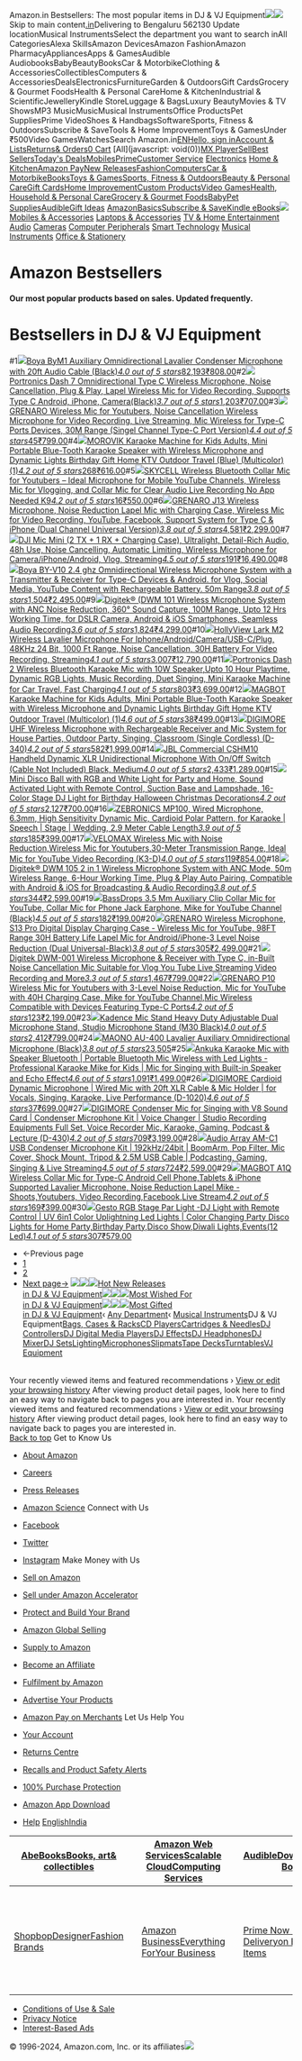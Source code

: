 Amazon.in Bestsellers: The most popular items in DJ & VJ Equipment![](//fls-eu.amazon.in/1/batch/1/OP/A21TJRUUN4KGV:259-0728758-4854601:8G5PJQZ1A4MDKCPNXXKY$uedata=s:%2Frd%2Fuedata%3Fstaticb%26id%3D8G5PJQZ1A4MDKCPNXXKY:0)![](https://m.media-amazon.com/images/G/31/gno/sprites/nav-sprite-global-1x-reorg-privacy._CB541718031_.png)Skip to main content[.in](/ref=nav_logo)Delivering to Bengaluru 562130  Update locationMusical InstrumentsSelect the department you want to search inAll CategoriesAlexa SkillsAmazon DevicesAmazon FashionAmazon PharmacyAppliancesApps & GamesAudible AudiobooksBabyBeautyBooksCar & MotorbikeClothing & AccessoriesCollectiblesComputers & AccessoriesDealsElectronicsFurnitureGarden & OutdoorsGift CardsGrocery & Gourmet FoodsHealth & Personal CareHome & KitchenIndustrial & ScientificJewelleryKindle StoreLuggage & BagsLuxury BeautyMovies & TV ShowsMP3 MusicMusicMusical InstrumentsOffice ProductsPet SuppliesPrime VideoShoes & HandbagsSoftwareSports, Fitness & OutdoorsSubscribe & SaveTools & Home ImprovementToys & GamesUnder ₹500Video GamesWatchesSearch Amazon.in[EN](/customer-preferences/edit?ie=UTF8&preferencesReturnUrl=%2F&ref_=topnav_lang)[Hello, sign inAccount & Lists](https://www.amazon.in/ap/signin?openid.pape.max_auth_age=0&openid.return_to=https%3A%2F%2Fwww.amazon.in%2Fgp%2Fbestsellers%2Fmusical-instruments%2F4654316031%2Fref%3Dzg_bs_nav_musical-instruments_1%2F%3Fie%3DUTF8%26ref_%3Dnav_ya_signin&openid.identity=http%3A%2F%2Fspecs.openid.net%2Fauth%2F2.0%2Fidentifier_select&openid.assoc_handle=inflex&openid.mode=checkid_setup&openid.claimed_id=http%3A%2F%2Fspecs.openid.net%2Fauth%2F2.0%2Fidentifier_select&openid.ns=http%3A%2F%2Fspecs.openid.net%2Fauth%2F2.0)[Returns& Orders](/gp/css/order-history?ref_=nav_orders_first)[0 Cart](/gp/cart/view.html?ref_=nav_cart) [All](javascript: void(0))[MX Player](/minitv?ref_=nav_avod_desktop_topnav)[Sell](/b/32702023031?node=32702023031&ld=AZINSOANavDesktop_T3&ref_=nav_cs_sell_T3)[Best Sellers](/gp/bestsellers/?ref_=nav_cs_bestsellers)[Today's Deals](/deals?ref_=nav_cs_gb)[Mobiles](/mobile-phones/b/?ie=UTF8&node=1389401031&ref_=nav_cs_mobiles)[Prime](/prime?ref_=nav_cs_primelink_nonmember)[Customer Service](/gp/help/customer/display.html?nodeId=200507590&ref_=nav_cs_help) [Electronics](/electronics/b/?ie=UTF8&node=976419031&ref_=nav_cs_electronics) [Home & Kitchen](/Home-Kitchen/b/?ie=UTF8&node=976442031&ref_=nav_cs_home)[Amazon Pay](/gp/sva/dashboard?ref_=nav_cs_apay)[New Releases](/gp/new-releases/?ref_=nav_cs_newreleases)[Fashion](/gp/browse.html?node=6648217031&ref_=nav_cs_fashion)[Computers](/computers-and-accessories/b/?ie=UTF8&node=976392031&ref_=nav_cs_pc)[Car & Motorbike](/Car-Motorbike-Store/b/?ie=UTF8&node=4772060031&ref_=nav_cs_automotive)[Books](/Books/b/?ie=UTF8&node=976389031&ref_=nav_cs_books)[Toys & Games](/Toys-Games/b/?ie=UTF8&node=1350380031&ref_=nav_cs_toys)[Sports, Fitness & Outdoors](/Sports/b/?ie=UTF8&node=1984443031&ref_=nav_cs_sports)[Beauty & Personal Care](/beauty/b/?ie=UTF8&node=1355016031&ref_=nav_cs_beauty)[Gift Cards](/gift-card-store/b/?ie=UTF8&node=3704982031&ref_=nav_cs_gc)[Home Improvement](/Home-Improvement/b/?ie=UTF8&node=4286640031&ref_=nav_cs_hi)[Custom Products](/Amazon-Custom/b/?ie=UTF8&node=32615889031&ref_=nav_cs_custom)[Video Games](/video-games/b/?ie=UTF8&node=976460031&ref_=nav_cs_video_games)[Health, Household & Personal Care](/health-and-personal-care/b/?ie=UTF8&node=1350384031&ref_=nav_cs_hpc)[Grocery & Gourmet Foods](/Gourmet-Specialty-Foods/b/?ie=UTF8&node=2454178031&ref_=nav_cs_grocery)[Baby](/Baby/b/?ie=UTF8&node=1571274031&ref_=nav_cs_baby)[Pet Supplies](/Pet-Supplies/b/?ie=UTF8&node=2454181031&ref_=nav_cs_pets)[Audible](/Audible-Books-and-Originals/b/?ie=UTF8&node=17941593031&ref_=nav_cs_audible)[Gift Ideas](/gcx/-/gfhz/?ref_=nav_cs_giftfinder) [AmazonBasics](/b/?node=6637738031&ref_=nav_cs_amazonbasics)[Subscribe & Save](/auto-deliveries/landing?ref_=nav_cs_sns)[Kindle eBooks](/Kindle-eBooks/b/?ie=UTF8&node=1634753031&ref_=nav_cs_kindle_books)[![](https://m.media-amazon.com/images/G/31/img18/Electronics/Megamenu/Megamenu_Electronics_top._CB485947327_.png)](/electronics/b/?ie=UTF8&node=976419031&ref_=topnav_storetab_top_elec_mega) [Mobiles & Accessories](/b/?_encoding=UTF8&node=1389401031&ref_=sv_top_elec_mega_1)  [Laptops & Accessories](/b/?_encoding=UTF8&node=976392031&ref_=sv_top_elec_mega_2)  [TV & Home Entertainment](/b/?_encoding=UTF8&node=1389375031&ref_=sv_top_elec_mega_3)  [Audio](/b/?_encoding=UTF8&node=1389335031&ref_=sv_top_elec_mega_4)  [Cameras](/b/?_encoding=UTF8&node=1388977031&ref_=sv_top_elec_mega_5)  [Computer Peripherals](/b/?_encoding=UTF8&node=1375248031&ref_=sv_top_elec_mega_6)  [Smart Technology](/b/?_encoding=UTF8&node=13773797031&ref_=sv_top_elec_mega_7)  [Musical Instruments](/b/?_encoding=UTF8&node=3677697031&ref_=sv_top_elec_mega_8)  [Office & Stationery](/b/?_encoding=UTF8&node=2454172031&ref_=sv_top_elec_mega_9) 

Amazon Bestsellers
==================

#### Our most popular products based on sales. Updated frequently.

Bestsellers in DJ & VJ Equipment
================================

#1[![](https://images-eu.ssl-images-amazon.com/images/I/51MHP1XXmWL._AC_UL300_SR300,200_.jpg)](/Boya-Omnidirectional-Lavalier-Condenser-Microphone/dp/B076B8G5D8/ref=zg_bs_g_4654316031_d_sccl_1/259-0728758-4854601?psc=1)[Boya ByM1 Auxiliary Omnidirectional Lavalier Condenser Microphone with 20ft Audio Cable (Black)](/Boya-Omnidirectional-Lavalier-Condenser-Microphone/dp/B076B8G5D8/ref=zg_bs_g_4654316031_d_sccl_1/259-0728758-4854601?psc=1)[*4.0 out of 5 stars*82,193](/product-reviews/B076B8G5D8/ref=zg_bs_g_4654316031_d_sccl_1_cr/259-0728758-4854601)[₹808.00](/Boya-Omnidirectional-Lavalier-Condenser-Microphone/dp/B076B8G5D8/ref=zg_bs_g_4654316031_d_sccl_1/259-0728758-4854601?psc=1)#2[![](https://images-eu.ssl-images-amazon.com/images/I/510FMHQ1ikL._AC_UL300_SR300,200_.jpg)](/Portronics-Omnidirectional-Microphone-Cancellation-Recording/dp/B0CWXRTBSZ/ref=zg_bs_g_4654316031_d_sccl_2/259-0728758-4854601?psc=1)[Portronics Dash 7 Omnidirectional Type C Wireless Microphone, Noise Cancellation, Plug & Play, Lapel Wireless Mic for Video Recording, Supports Type C Android, iPhone, Camera(Black)](/Portronics-Omnidirectional-Microphone-Cancellation-Recording/dp/B0CWXRTBSZ/ref=zg_bs_g_4654316031_d_sccl_2/259-0728758-4854601?psc=1)[*3.7 out of 5 stars*1,203](/product-reviews/B0CWXRTBSZ/ref=zg_bs_g_4654316031_d_sccl_2_cr/259-0728758-4854601)[₹707.00](/Portronics-Omnidirectional-Microphone-Cancellation-Recording/dp/B0CWXRTBSZ/ref=zg_bs_g_4654316031_d_sccl_2/259-0728758-4854601?psc=1)#3[![](https://images-eu.ssl-images-amazon.com/images/I/61XiCEis+RL._AC_UL300_SR300,200_.jpg)](/GRENARO-Type-C-Singel-Channel-Version/dp/B0DK56MSXV/ref=zg_bs_g_4654316031_d_sccl_3/259-0728758-4854601?psc=1)[GRENARO Wireless Mic for Youtubers, Noise Cancellation Wireless Microphone for Video Recording, Live Streaming, Mic Wireless for Type-C Ports Devices, 30M Range (Singel Channel Type-C Port Version)](/GRENARO-Type-C-Singel-Channel-Version/dp/B0DK56MSXV/ref=zg_bs_g_4654316031_d_sccl_3/259-0728758-4854601?psc=1)[*4.4 out of 5 stars*45](/product-reviews/B0DK56MSXV/ref=zg_bs_g_4654316031_d_sccl_3_cr/259-0728758-4854601)[₹799.00](/GRENARO-Type-C-Singel-Channel-Version/dp/B0DK56MSXV/ref=zg_bs_g_4654316031_d_sccl_3/259-0728758-4854601?psc=1)#4[![](https://images-eu.ssl-images-amazon.com/images/I/61nW0H0vvSL._AC_UL300_SR300,200_.jpg)](/MOROVIK-Portable-Blue-Tooth-Microphone-Multicolor/dp/B0DCGFB2Q8/ref=zg_bs_g_4654316031_d_sccl_4/259-0728758-4854601?psc=1)[MOROVIK Karaoke Machine for Kids Adults, Mini Portable Blue-Tooth Karaoke Speaker with Wireless Microphone and Dynamic Lights Birthday Gift Home KTV Outdoor Travel (Blue) (Multicolor) (1)](/MOROVIK-Portable-Blue-Tooth-Microphone-Multicolor/dp/B0DCGFB2Q8/ref=zg_bs_g_4654316031_d_sccl_4/259-0728758-4854601?psc=1)[*4.2 out of 5 stars*268](/product-reviews/B0DCGFB2Q8/ref=zg_bs_g_4654316031_d_sccl_4_cr/259-0728758-4854601)[₹616.00](/MOROVIK-Portable-Blue-Tooth-Microphone-Multicolor/dp/B0DCGFB2Q8/ref=zg_bs_g_4654316031_d_sccl_4/259-0728758-4854601?psc=1)#5[![](https://images-eu.ssl-images-amazon.com/images/I/71ZM3QDxURL._AC_UL300_SR300,200_.jpg)](/SKYCELL-Wireless-Bluetooth-Collar-Youtubers/dp/B0DMM1W3Z8/ref=zg_bs_g_4654316031_d_sccl_5/259-0728758-4854601?psc=1)[SKYCELL Wireless Bluetooth Collar Mic for Youtubers – Ideal Microphone for Mobile YouTube Channels, Wireless Mic for Vlogging, and Collar Mic for Clear Audio Live Recording No App Needed K9](/SKYCELL-Wireless-Bluetooth-Collar-Youtubers/dp/B0DMM1W3Z8/ref=zg_bs_g_4654316031_d_sccl_5/259-0728758-4854601?psc=1)[*4.2 out of 5 stars*16](/product-reviews/B0DMM1W3Z8/ref=zg_bs_g_4654316031_d_sccl_5_cr/259-0728758-4854601)[₹550.00](/SKYCELL-Wireless-Bluetooth-Collar-Youtubers/dp/B0DMM1W3Z8/ref=zg_bs_g_4654316031_d_sccl_5/259-0728758-4854601?psc=1)#6[![](https://images-eu.ssl-images-amazon.com/images/I/71E7dzHvBuL._AC_UL300_SR300,200_.jpg)](/GRENARO-Dual-Channel-Universal-Version/dp/B09ZV5JHVR/ref=zg_bs_g_4654316031_d_sccl_6/259-0728758-4854601?psc=1)[GRENARO J13 Wireless Microphone, Noise Reduction Lapel Mic with Charging Case, Wireless Mic for Video Recording, YouTube, Facebook, Support System for Type C & iPhone (Dual Channel Universal Version)](/GRENARO-Dual-Channel-Universal-Version/dp/B09ZV5JHVR/ref=zg_bs_g_4654316031_d_sccl_6/259-0728758-4854601?psc=1)[*3.8 out of 5 stars*4,581](/product-reviews/B09ZV5JHVR/ref=zg_bs_g_4654316031_d_sccl_6_cr/259-0728758-4854601)[₹2,299.00](/GRENARO-Dual-Channel-Universal-Version/dp/B09ZV5JHVR/ref=zg_bs_g_4654316031_d_sccl_6/259-0728758-4854601?psc=1)#7[![](https://images-eu.ssl-images-amazon.com/images/I/61QqmaYpRNL._AC_UL300_SR300,200_.jpg)](/DJI-Ultralight-Detail-Rich-Cancelling-Microphone/dp/B0DMWC8XFQ/ref=zg_bs_g_4654316031_d_sccl_7/259-0728758-4854601?psc=1)[DJI Mic Mini (2 TX + 1 RX + Charging Case), Ultralight, Detail-Rich Audio, 48h Use, Noise Cancelling, Automatic Limiting, Wireless Microphone for Camera/iPhone/Android, Vlog, Streaming](/DJI-Ultralight-Detail-Rich-Cancelling-Microphone/dp/B0DMWC8XFQ/ref=zg_bs_g_4654316031_d_sccl_7/259-0728758-4854601?psc=1)[*4.5 out of 5 stars*191](/product-reviews/B0DMWC8XFQ/ref=zg_bs_g_4654316031_d_sccl_7_cr/259-0728758-4854601)[₹16,490.00](/DJI-Ultralight-Detail-Rich-Cancelling-Microphone/dp/B0DMWC8XFQ/ref=zg_bs_g_4654316031_d_sccl_7/259-0728758-4854601?psc=1)#8[![](https://images-eu.ssl-images-amazon.com/images/I/51G3xoFH3wL._AC_UL300_SR300,200_.jpg)](/Boya-Omnidirectional-Microphone-Transmitter-Rechargeable/dp/B0BLNTN3YP/ref=zg_bs_g_4654316031_d_sccl_8/259-0728758-4854601?psc=1)[Boya BY-V10 2.4 ghz Omnidirectional Wireless Microphone System with a Transmitter & Receiver for Type-C Devices & Android. for Vlog, Social Media, YouTube Content with Rechargeable Battery. 50m Range](/Boya-Omnidirectional-Microphone-Transmitter-Rechargeable/dp/B0BLNTN3YP/ref=zg_bs_g_4654316031_d_sccl_8/259-0728758-4854601?psc=1)[*3.8 out of 5 stars*1,504](/product-reviews/B0BLNTN3YP/ref=zg_bs_g_4654316031_d_sccl_8_cr/259-0728758-4854601)[₹2,495.00](/Boya-Omnidirectional-Microphone-Transmitter-Rechargeable/dp/B0BLNTN3YP/ref=zg_bs_g_4654316031_d_sccl_8/259-0728758-4854601?psc=1)#9[![](https://images-eu.ssl-images-amazon.com/images/I/71bd2iJ18bL._AC_UL300_SR300,200_.jpg)](/Digitek-Microphone-Smartphone-DWM-101/dp/B0B8DF9H2R/ref=zg_bs_g_4654316031_d_sccl_9/259-0728758-4854601?psc=1)[Digitek® (DWM 101 Wireless Microphone System with ANC Noise Reduction, 360° Sound Capture, 100M Range, Upto 12 Hrs Working Time, for DSLR Camera, Android & iOS Smartphones, Seamless Audio Recording](/Digitek-Microphone-Smartphone-DWM-101/dp/B0B8DF9H2R/ref=zg_bs_g_4654316031_d_sccl_9/259-0728758-4854601?psc=1)[*3.6 out of 5 stars*1,824](/product-reviews/B0B8DF9H2R/ref=zg_bs_g_4654316031_d_sccl_9_cr/259-0728758-4854601)[₹4,299.00](/Digitek-Microphone-Smartphone-DWM-101/dp/B0B8DF9H2R/ref=zg_bs_g_4654316031_d_sccl_9/259-0728758-4854601?psc=1)#10[![](https://images-eu.ssl-images-amazon.com/images/I/81ZyDI+YhfL._AC_UL300_SR300,200_.jpg)](/Hollyland-Microphone-Cancellation-Recording-Streaming/dp/B0CP7QXWPN/ref=zg_bs_g_4654316031_d_sccl_10/259-0728758-4854601?psc=1)[HollyView Lark M2 Wireless Lavalier Microphone For Iphone/Android/Camera/USB-C/Plug, 48KHz 24 Bit, 1000 Ft Range, Noise Cancellation, 30H Battery For Video Recording, Streaming](/Hollyland-Microphone-Cancellation-Recording-Streaming/dp/B0CP7QXWPN/ref=zg_bs_g_4654316031_d_sccl_10/259-0728758-4854601?psc=1)[*4.1 out of 5 stars*3,007](/product-reviews/B0CP7QXWPN/ref=zg_bs_g_4654316031_d_sccl_10_cr/259-0728758-4854601)[₹12,790.00](/Hollyland-Microphone-Cancellation-Recording-Streaming/dp/B0CP7QXWPN/ref=zg_bs_g_4654316031_d_sccl_10/259-0728758-4854601?psc=1)#11[![](https://images-eu.ssl-images-amazon.com/images/I/51uIRtjygqL._AC_UL300_SR300,200_.jpg)](/Portronics-Wireless-Bluetooth-Playtime-Recording/dp/B0CD44YX65/ref=zg_bs_g_4654316031_d_sccl_11/259-0728758-4854601?psc=1)[Portronics Dash 2 Wireless Bluetooth Karaoke Mic with 10W Speaker,Upto 10 Hour Playtime, Dynamic RGB Lights, Music Recording, Duet Singing, Mini Karaoke Machine for Car Travel, Fast Charging](/Portronics-Wireless-Bluetooth-Playtime-Recording/dp/B0CD44YX65/ref=zg_bs_g_4654316031_d_sccl_11/259-0728758-4854601?psc=1)[*4.1 out of 5 stars*803](/product-reviews/B0CD44YX65/ref=zg_bs_g_4654316031_d_sccl_11_cr/259-0728758-4854601)[₹3,699.00](/Portronics-Wireless-Bluetooth-Playtime-Recording/dp/B0CD44YX65/ref=zg_bs_g_4654316031_d_sccl_11/259-0728758-4854601?psc=1)#12[![](https://images-eu.ssl-images-amazon.com/images/I/61oZ6ndSVkL._AC_UL300_SR300,200_.jpg)](/MAGBOT-Portable-Blue-Tooth-Microphone-Multicolor/dp/B0DK1HVG34/ref=zg_bs_g_4654316031_d_sccl_12/259-0728758-4854601?psc=1)[MAGBOT Karaoke Machine for Kids Adults, Mini Portable Blue-Tooth Karaoke Speaker with Wireless Microphone and Dynamic Lights Birthday Gift Home KTV Outdoor Travel (Multicolor) (1)](/MAGBOT-Portable-Blue-Tooth-Microphone-Multicolor/dp/B0DK1HVG34/ref=zg_bs_g_4654316031_d_sccl_12/259-0728758-4854601?psc=1)[*4.6 out of 5 stars*38](/product-reviews/B0DK1HVG34/ref=zg_bs_g_4654316031_d_sccl_12_cr/259-0728758-4854601)[₹499.00](/MAGBOT-Portable-Blue-Tooth-Microphone-Multicolor/dp/B0DK1HVG34/ref=zg_bs_g_4654316031_d_sccl_12/259-0728758-4854601?psc=1)#13[![](https://images-eu.ssl-images-amazon.com/images/I/71hE2gONtDL._AC_UL300_SR300,200_.jpg)](/DIGIMORE-D-340-Microphone-Multipurpose-Rechargeable/dp/B0C2CNDKHZ/ref=zg_bs_g_4654316031_d_sccl_13/259-0728758-4854601?psc=1)[DIGIMORE UHF Wireless Microphone with Rechargeable Receiver and Mic System for House Parties, Outdoor Party, Singing, Classroom (Single Cordless) (D-340)](/DIGIMORE-D-340-Microphone-Multipurpose-Rechargeable/dp/B0C2CNDKHZ/ref=zg_bs_g_4654316031_d_sccl_13/259-0728758-4854601?psc=1)[*4.2 out of 5 stars*582](/product-reviews/B0C2CNDKHZ/ref=zg_bs_g_4654316031_d_sccl_13_cr/259-0728758-4854601)[₹1,999.00](/DIGIMORE-D-340-Microphone-Multipurpose-Rechargeable/dp/B0C2CNDKHZ/ref=zg_bs_g_4654316031_d_sccl_13/259-0728758-4854601?psc=1)#14[![](https://images-eu.ssl-images-amazon.com/images/I/61SyNfDoR8L._AC_UL300_SR300,200_.jpg)](/JBL-Commercial-Handheld-microphone-included/dp/B08SB7KG83/ref=zg_bs_g_4654316031_d_sccl_14/259-0728758-4854601?psc=1)[JBL Commercial CSHM10 Handheld Dynamic XLR Unidirectional Microphone With On/Off Switch (Cable Not Included) Black, Medium](/JBL-Commercial-Handheld-microphone-included/dp/B08SB7KG83/ref=zg_bs_g_4654316031_d_sccl_14/259-0728758-4854601?psc=1)[*4.0 out of 5 stars*2,433](/product-reviews/B08SB7KG83/ref=zg_bs_g_4654316031_d_sccl_14_cr/259-0728758-4854601)[₹1,289.00](/JBL-Commercial-Handheld-microphone-included/dp/B08SB7KG83/ref=zg_bs_g_4654316031_d_sccl_14/259-0728758-4854601?psc=1)#15[![](https://images-eu.ssl-images-amazon.com/images/I/71QvBET1zYL._AC_UL300_SR300,200_.jpg)](/memzuoix-Disco-Ball-Birthday-Christmas/dp/B0BJ2DVBPC/ref=zg_bs_g_4654316031_d_sccl_15/259-0728758-4854601?psc=1)[Mini Disco Ball with RGB and White Light for Party and Home, Sound Activated Light with Remote Control, Suction Base and Lampshade, 16-Color Stage DJ Light for Birthday Halloween Christmas Decorations](/memzuoix-Disco-Ball-Birthday-Christmas/dp/B0BJ2DVBPC/ref=zg_bs_g_4654316031_d_sccl_15/259-0728758-4854601?psc=1)[*4.2 out of 5 stars*2,127](/product-reviews/B0BJ2DVBPC/ref=zg_bs_g_4654316031_d_sccl_15_cr/259-0728758-4854601)[₹700.00](/memzuoix-Disco-Ball-Birthday-Christmas/dp/B0BJ2DVBPC/ref=zg_bs_g_4654316031_d_sccl_15/259-0728758-4854601?psc=1)#16[![](https://images-eu.ssl-images-amazon.com/images/I/61dSaGxfFHL._AC_UL300_SR300,200_.jpg)](/Zebronics-ZEB-MP100-Microphone-Sensitivity-Dynamic/dp/B09ZKV5HSJ/ref=zg_bs_g_4654316031_d_sccl_16/259-0728758-4854601?psc=1)[ZEBRONICS MP100, Wired Microphone, 6.3mm, High Sensitivity Dynamic Mic, Cardioid Polar Pattern, for Karaoke | Speech | Stage | Wedding, 2.9 Meter Cable Length](/Zebronics-ZEB-MP100-Microphone-Sensitivity-Dynamic/dp/B09ZKV5HSJ/ref=zg_bs_g_4654316031_d_sccl_16/259-0728758-4854601?psc=1)[*3.9 out of 5 stars*185](/product-reviews/B09ZKV5HSJ/ref=zg_bs_g_4654316031_d_sccl_16_cr/259-0728758-4854601)[₹399.00](/Zebronics-ZEB-MP100-Microphone-Sensitivity-Dynamic/dp/B09ZKV5HSJ/ref=zg_bs_g_4654316031_d_sccl_16/259-0728758-4854601?psc=1)#17[![](https://images-eu.ssl-images-amazon.com/images/I/71YpY2kfNPL._AC_UL300_SR300,200_.jpg)](/VELOMAX-Reduction-Youtubers-Transmission-K3-D/dp/B0DJJPY82H/ref=zg_bs_g_4654316031_d_sccl_17/259-0728758-4854601?psc=1)[VELOMAX Wireless Mic with Noise Reduction,Wireless Mic for Youtubers,30-Meter Transmission Range, Ideal Mic for YouTube Video Recording (K3-D)](/VELOMAX-Reduction-Youtubers-Transmission-K3-D/dp/B0DJJPY82H/ref=zg_bs_g_4654316031_d_sccl_17/259-0728758-4854601?psc=1)[*4.0 out of 5 stars*119](/product-reviews/B0DJJPY82H/ref=zg_bs_g_4654316031_d_sccl_17_cr/259-0728758-4854601)[₹854.00](/VELOMAX-Reduction-Youtubers-Transmission-K3-D/dp/B0DJJPY82H/ref=zg_bs_g_4654316031_d_sccl_17/259-0728758-4854601?psc=1)#18[![](https://images-eu.ssl-images-amazon.com/images/I/71ymgY4cOJL._AC_UL300_SR300,200_.jpg)](/Digitek-Professional-Microphone-Compatible-Interviews/dp/B0CGVLW9MN/ref=zg_bs_g_4654316031_d_sccl_18/259-0728758-4854601?psc=1)[Digitek® DWM 105 2 in 1 Wireless Microphone System with ANC Mode, 50m Wireless Range, 6-Hour Working Time, Plug & Play Auto Pairing, Compatible with Android & iOS for Broadcasting & Audio Recording](/Digitek-Professional-Microphone-Compatible-Interviews/dp/B0CGVLW9MN/ref=zg_bs_g_4654316031_d_sccl_18/259-0728758-4854601?psc=1)[*3.8 out of 5 stars*344](/product-reviews/B0CGVLW9MN/ref=zg_bs_g_4654316031_d_sccl_18_cr/259-0728758-4854601)[₹2,599.00](/Digitek-Professional-Microphone-Compatible-Interviews/dp/B0CGVLW9MN/ref=zg_bs_g_4654316031_d_sccl_18/259-0728758-4854601?psc=1)#19[![](https://images-eu.ssl-images-amazon.com/images/I/71eTDT0khfL._AC_UL300_SR300,200_.jpg)](/BassDrops-3-5mm-Recording-Smartphones-Earphone/dp/B0CYHDH7W3/ref=zg_bs_g_4654316031_d_sccl_19/259-0728758-4854601?psc=1)[BassDrops 3.5 Mm Auxiliary Clip Collar Mic for YouTube, Collar Mic for Phone Jack Earphone, Mike for YouTube Channel (Black)](/BassDrops-3-5mm-Recording-Smartphones-Earphone/dp/B0CYHDH7W3/ref=zg_bs_g_4654316031_d_sccl_19/259-0728758-4854601?psc=1)[*4.5 out of 5 stars*182](/product-reviews/B0CYHDH7W3/ref=zg_bs_g_4654316031_d_sccl_19_cr/259-0728758-4854601)[₹199.00](/BassDrops-3-5mm-Recording-Smartphones-Earphone/dp/B0CYHDH7W3/ref=zg_bs_g_4654316031_d_sccl_19/259-0728758-4854601?psc=1)#20[![](https://images-eu.ssl-images-amazon.com/images/I/61lCWSV1CqL._AC_UL300_SR300,200_.jpg)](/GRENARO-Wireless-Microphone-Digital-Charging/dp/B0CVWQVXP2/ref=zg_bs_g_4654316031_d_sccl_20/259-0728758-4854601?psc=1)[GRENARO Wireless Microphone, S13 Pro Digital Display Charging Case - Wireless Mic for YouTube, 98FT Range 30H Battery Life Lapel Mic for Android/iPhone-3 Level Noise Reduction (Dual Universal-Black)](/GRENARO-Wireless-Microphone-Digital-Charging/dp/B0CVWQVXP2/ref=zg_bs_g_4654316031_d_sccl_20/259-0728758-4854601?psc=1)[*3.8 out of 5 stars*305](/product-reviews/B0CVWQVXP2/ref=zg_bs_g_4654316031_d_sccl_20_cr/259-0728758-4854601)[₹2,499.00](/GRENARO-Wireless-Microphone-Digital-Charging/dp/B0CVWQVXP2/ref=zg_bs_g_4654316031_d_sccl_20/259-0728758-4854601?psc=1)#21[![](https://images-eu.ssl-images-amazon.com/images/I/61eLKpNV1-L._AC_UL300_SR300,200_.jpg)](/Digitek-Microphone-Compatible-Cancellation-Streaming/dp/B0B8DK8GDW/ref=zg_bs_g_4654316031_d_sccl_21/259-0728758-4854601?psc=1)[Digitek DWM-001 Wireless Microphone & Receiver with Type C, in-Built Noise Cancellation Mic Suitable for Vlog You Tube Live Streaming Video Recording and More](/Digitek-Microphone-Compatible-Cancellation-Streaming/dp/B0B8DK8GDW/ref=zg_bs_g_4654316031_d_sccl_21/259-0728758-4854601?psc=1)[*3.3 out of 5 stars*1,467](/product-reviews/B0B8DK8GDW/ref=zg_bs_g_4654316031_d_sccl_21_cr/259-0728758-4854601)[₹799.00](/Digitek-Microphone-Compatible-Cancellation-Streaming/dp/B0B8DK8GDW/ref=zg_bs_g_4654316031_d_sccl_21/259-0728758-4854601?psc=1)#22[![](https://images-eu.ssl-images-amazon.com/images/I/71d+8ufSasL._AC_UL300_SR300,200_.jpg)](/GRENARO-Youtubers-Reduction-Channel-Compatible/dp/B0DCJSVN1Z/ref=zg_bs_g_4654316031_d_sccl_22/259-0728758-4854601?psc=1)[GRENARO P10 Wireless Mic for Youtubers with 3-Level Noise Reduction, Mic for YouTube with 40H Charging Case, Mike for YouTube Channel,Mic Wireless Compatible with Devices Featuring Type-C Ports](/GRENARO-Youtubers-Reduction-Channel-Compatible/dp/B0DCJSVN1Z/ref=zg_bs_g_4654316031_d_sccl_22/259-0728758-4854601?psc=1)[*4.2 out of 5 stars*123](/product-reviews/B0DCJSVN1Z/ref=zg_bs_g_4654316031_d_sccl_22_cr/259-0728758-4854601)[₹2,199.00](/GRENARO-Youtubers-Reduction-Channel-Compatible/dp/B0DCJSVN1Z/ref=zg_bs_g_4654316031_d_sccl_22/259-0728758-4854601?psc=1)#23[![](https://images-eu.ssl-images-amazon.com/images/I/51RuFGQhXGL._AC_UL300_SR300,200_.jpg)](/Kadence-KAD-MSTD-M30-Microphone-Stand/dp/B00YDZIQMC/ref=zg_bs_g_4654316031_d_sccl_23/259-0728758-4854601?psc=1)[Kadence Mic Stand Heavy Duty Adjustable Dual Microphone Stand, Studio Microphone Stand (M30 Black)](/Kadence-KAD-MSTD-M30-Microphone-Stand/dp/B00YDZIQMC/ref=zg_bs_g_4654316031_d_sccl_23/259-0728758-4854601?psc=1)[*4.0 out of 5 stars*2,412](/product-reviews/B00YDZIQMC/ref=zg_bs_g_4654316031_d_sccl_23_cr/259-0728758-4854601)[₹799.00](/Kadence-KAD-MSTD-M30-Microphone-Stand/dp/B00YDZIQMC/ref=zg_bs_g_4654316031_d_sccl_23/259-0728758-4854601?psc=1)#24[![](https://images-eu.ssl-images-amazon.com/images/I/61qQrv9iAfL._AC_UL300_SR300,200_.jpg)](/Maono-AU-400-Lavalier-Microphone-Black/dp/B07JF9B592/ref=zg_bs_g_4654316031_d_sccl_24/259-0728758-4854601?psc=1)[MAONO AU-400 Lavalier Auxiliary Omnidirectional Microphone (Black)](/Maono-AU-400-Lavalier-Microphone-Black/dp/B07JF9B592/ref=zg_bs_g_4654316031_d_sccl_24/259-0728758-4854601?psc=1)[*3.8 out of 5 stars*23,505](/product-reviews/B07JF9B592/ref=zg_bs_g_4654316031_d_sccl_24_cr/259-0728758-4854601)#25[![](https://images-eu.ssl-images-amazon.com/images/I/61ODe5pvXXL._AC_UL300_SR300,200_.jpg)](/Ankuka-Karaoke-Bluetooth-Portable-Wireless/dp/B0CX23TJBM/ref=zg_bs_g_4654316031_d_sccl_25/259-0728758-4854601?psc=1)[Ankuka Karaoke Mic with Speaker Bluetooth | Portable Bluetooth Mic Wireless with Led Lights - Professional Karaoke Mike for Kids | Mic for Singing with Built-in Speaker and Echo Effect](/Ankuka-Karaoke-Bluetooth-Portable-Wireless/dp/B0CX23TJBM/ref=zg_bs_g_4654316031_d_sccl_25/259-0728758-4854601?psc=1)[*4.6 out of 5 stars*1,091](/product-reviews/B0CX23TJBM/ref=zg_bs_g_4654316031_d_sccl_25_cr/259-0728758-4854601)[₹1,499.00](/Ankuka-Karaoke-Bluetooth-Portable-Wireless/dp/B0CX23TJBM/ref=zg_bs_g_4654316031_d_sccl_25/259-0728758-4854601?psc=1)#26[![](https://images-eu.ssl-images-amazon.com/images/I/71rMGEPeNGL._AC_UL300_SR300,200_.jpg)](/DIGIMORE-Cardioid-Microphone-Performance-D-1020/dp/B0DPG9STTV/ref=zg_bs_g_4654316031_d_sccl_26/259-0728758-4854601?psc=1)[DIGIMORE Cardioid Dynamic Microphone | Wired Mic with 20ft XLR Cable & Mic Holder | for Vocals, Singing, Karaoke, Live Performance (D-1020)](/DIGIMORE-Cardioid-Microphone-Performance-D-1020/dp/B0DPG9STTV/ref=zg_bs_g_4654316031_d_sccl_26/259-0728758-4854601?psc=1)[*4.6 out of 5 stars*37](/product-reviews/B0DPG9STTV/ref=zg_bs_g_4654316031_d_sccl_26_cr/259-0728758-4854601)[₹699.00](/DIGIMORE-Cardioid-Microphone-Performance-D-1020/dp/B0DPG9STTV/ref=zg_bs_g_4654316031_d_sccl_26/259-0728758-4854601?psc=1)#27[![](https://images-eu.ssl-images-amazon.com/images/I/81KN27llfYL._AC_UL300_SR300,200_.jpg)](/DIGIMORE-D-430-Microphone-Adjustable-Podcasting/dp/B0C245X8R4/ref=zg_bs_g_4654316031_d_sccl_27/259-0728758-4854601?psc=1)[DIGIMORE Condenser Mic for Singing with V8 Sound Card | Condenser Microphone Kit | Voice Changer | Studio Recording Equipments Full Set, Voice Recorder Mic, Karaoke, Gaming, Podcast & Lecture (D-430)](/DIGIMORE-D-430-Microphone-Adjustable-Podcasting/dp/B0C245X8R4/ref=zg_bs_g_4654316031_d_sccl_27/259-0728758-4854601?psc=1)[*4.2 out of 5 stars*709](/product-reviews/B0C245X8R4/ref=zg_bs_g_4654316031_d_sccl_27_cr/259-0728758-4854601)[₹3,199.00](/DIGIMORE-D-430-Microphone-Adjustable-Podcasting/dp/B0C245X8R4/ref=zg_bs_g_4654316031_d_sccl_27/259-0728758-4854601?psc=1)#28[![](https://images-eu.ssl-images-amazon.com/images/I/51Oyw7ZrF3L._AC_UL300_SR300,200_.jpg)](/Audio-Array-Microphone-Podcasting-AM-C1/dp/B0B4DPX2J2/ref=zg_bs_g_4654316031_d_sccl_28/259-0728758-4854601?psc=1)[Audio Array AM-C1 USB Condenser Microphone Kit | 192kHz/24bit | BoomArm, Pop Filter, Mic Cover, Shock Mount, Tripod & 2.5M USB Cable | Podcasting, Gaming, Singing & Live Streaming](/Audio-Array-Microphone-Podcasting-AM-C1/dp/B0B4DPX2J2/ref=zg_bs_g_4654316031_d_sccl_28/259-0728758-4854601?psc=1)[*4.5 out of 5 stars*724](/product-reviews/B0B4DPX2J2/ref=zg_bs_g_4654316031_d_sccl_28_cr/259-0728758-4854601)[₹2,599.00](/Audio-Array-Microphone-Podcasting-AM-C1/dp/B0B4DPX2J2/ref=zg_bs_g_4654316031_d_sccl_28/259-0728758-4854601?psc=1)#29[![](https://images-eu.ssl-images-amazon.com/images/I/71XWAc8-1uL._AC_UL300_SR300,200_.jpg)](/MAGBOT-Handheld-Multi-Function-Bluetooth-Microphone/dp/B0C2W1PH9R/ref=zg_bs_g_4654316031_d_sccl_29/259-0728758-4854601?psc=1)[MAGBOT A1Q Wireless Collar Mic for Type-C Android Cell Phone,Tablets & iPhone Supported Lavalier Microphone, Noise Reduction Lapel Mike -Shoots,Youtubers, Video Recording,Facebook,Live Stream](/MAGBOT-Handheld-Multi-Function-Bluetooth-Microphone/dp/B0C2W1PH9R/ref=zg_bs_g_4654316031_d_sccl_29/259-0728758-4854601?psc=1)[*4.2 out of 5 stars*169](/product-reviews/B0C2W1PH9R/ref=zg_bs_g_4654316031_d_sccl_29_cr/259-0728758-4854601)[₹399.00](/MAGBOT-Handheld-Multi-Function-Bluetooth-Microphone/dp/B0C2W1PH9R/ref=zg_bs_g_4654316031_d_sccl_29/259-0728758-4854601?psc=1)#30[![](https://images-eu.ssl-images-amazon.com/images/I/81a68e0D6xL._AC_UL300_SR300,200_.jpg)](/Gesto-RGB-Stage-Par-Light/dp/B0CH52FX8W/ref=zg_bs_g_4654316031_d_sccl_30/259-0728758-4854601?psc=1)[Gesto RGB Stage Par Light -DJ Light with Remote Control | UV 6in1 Color Uplightning Led Lights | Color Changing Party Disco Lights for Home Party,Birthday Party,Disco Show,Diwali Lights,Events(12 Led)](/Gesto-RGB-Stage-Par-Light/dp/B0CH52FX8W/ref=zg_bs_g_4654316031_d_sccl_30/259-0728758-4854601?psc=1)[*4.1 out of 5 stars*307](/product-reviews/B0CH52FX8W/ref=zg_bs_g_4654316031_d_sccl_30_cr/259-0728758-4854601)[₹579.00](/Gesto-RGB-Stage-Par-Light/dp/B0CH52FX8W/ref=zg_bs_g_4654316031_d_sccl_30/259-0728758-4854601?psc=1)

* ←Previous page
* [1](/gp/bestsellers/musical-instruments/4654316031/ref=zg_bs_pg_1_musical-instruments?ie=UTF8&pg=1)
* [2](/gp/bestsellers/musical-instruments/4654316031/ref=zg_bs_pg_2_musical-instruments?ie=UTF8&pg=2)
* [Next page→](/gp/bestsellers/musical-instruments/4654316031/ref=zg_bs_pg_2_musical-instruments?ie=UTF8&pg=2)
[![](https://m.media-amazon.com/images/I/41s2oh-MPUL.jpg)![](https://m.media-amazon.com/images/I/41V0pYaU-tL.jpg)![](https://m.media-amazon.com/images/I/41LS0v0GniL.jpg)Hot New Releases  
in DJ & VJ Equipment](/gp/new-releases/musical-instruments/4654316031/ref=zg_bs_tab_t_musical-instruments_bsnr)[![](https://m.media-amazon.com/images/I/311998jIRGL.jpg)![](https://m.media-amazon.com/images/I/41pUwA8kysL.jpg)![](https://m.media-amazon.com/images/I/413viCgpI+L.jpg)Most Wished For  
in DJ & VJ Equipment](/gp/most-wished-for/musical-instruments/4654316031/ref=zg_bs_tab_t_musical-instruments_mw)[![](https://m.media-amazon.com/images/I/519bx1LQAQL.jpg)![](https://m.media-amazon.com/images/I/41bIYVa4mTL.jpg)![](https://m.media-amazon.com/images/I/41ned47qEyL.jpg)Most Gifted  
in DJ & VJ Equipment](/gp/most-gifted/musical-instruments/4654316031/ref=zg_bs_tab_t_musical-instruments_mg)‹ [Any Department](/gp/bestsellers/ref=zg_bs_unv_musical-instruments_0_4654316031_2)‹ [Musical Instruments](/gp/bestsellers/musical-instruments/ref=zg_bs_unv_musical-instruments_1_4654316031_1)DJ & VJ Equipment[Bags, Cases & Racks](/gp/bestsellers/musical-instruments/4654335031/ref=zg_bs_nav_musical-instruments_2_4654316031)[CD Players](/gp/bestsellers/musical-instruments/4654336031/ref=zg_bs_nav_musical-instruments_2_4654316031)[Cartridges & Needles](/gp/bestsellers/musical-instruments/4654337031/ref=zg_bs_nav_musical-instruments_2_4654316031)[DJ Controllers](/gp/bestsellers/musical-instruments/4654338031/ref=zg_bs_nav_musical-instruments_2_4654316031)[DJ Digital Media Players](/gp/bestsellers/musical-instruments/4654339031/ref=zg_bs_nav_musical-instruments_2_4654316031)[DJ Effects](/gp/bestsellers/musical-instruments/4654340031/ref=zg_bs_nav_musical-instruments_2_4654316031)[DJ Headphones](/gp/bestsellers/musical-instruments/4654341031/ref=zg_bs_nav_musical-instruments_2_4654316031)[DJ Mixer](/gp/bestsellers/musical-instruments/4654342031/ref=zg_bs_nav_musical-instruments_2_4654316031)[DJ Sets](/gp/bestsellers/musical-instruments/4654343031/ref=zg_bs_nav_musical-instruments_2_4654316031)[Lighting](/gp/bestsellers/musical-instruments/4654396031/ref=zg_bs_nav_musical-instruments_2_4654316031)[Microphones](/gp/bestsellers/musical-instruments/4654321031/ref=zg_bs_nav_musical-instruments_2_4654316031)[Slipmats](/gp/bestsellers/musical-instruments/4654345031/ref=zg_bs_nav_musical-instruments_2_4654316031)[Tape Decks](/gp/bestsellers/musical-instruments/4654346031/ref=zg_bs_nav_musical-instruments_2_4654316031)[Turntables](/gp/bestsellers/musical-instruments/4654347031/ref=zg_bs_nav_musical-instruments_2_4654316031)[VJ Equipment](/gp/bestsellers/musical-instruments/4654348031/ref=zg_bs_nav_musical-instruments_2_4654316031)  

|  |
| --- |

 Your recently viewed items and featured recommendations  ›  [View or edit your browsing history](/gp/history)  After viewing product detail pages, look here to find an easy way to navigate back to pages you are interested in.  Your recently viewed items and featured recommendations  ›  [View or edit your browsing history](/gp/history)  After viewing product detail pages, look here to find an easy way to navigate back to pages you are interested in.   
 [Back to top](javascript:void(0)) Get to Know Us

* [About Amazon](https://www.aboutamazon.in/?utm_source=gateway&utm_medium=footer)
* [Careers](https://amazon.jobs)
* [Press Releases](https://press.aboutamazon.in/?utm_source=gateway&utm_medium=footer)
* [Amazon Science](https://www.amazon.science)
Connect with Us

* [Facebook](https://www.amazon.in/gp/redirect.html/ref=footer_fb?location=http://www.facebook.com/AmazonIN&token=2075D5EAC7BB214089728E2183FD391706D41E94&6)
* [Twitter](https://www.amazon.in/gp/redirect.html/ref=footer_twitter?location=http://twitter.com/AmazonIN&token=A309DFBFCB1E37A808FF531934855DC817F130B6&6)
* [Instagram](https://www.amazon.in/gp/redirect.html?location=https://www.instagram.com/amazondotin&token=264882C912E9D005CB1D9B61F12E125D5DF9BFC7&source=standards)
Make Money with Us

* [Sell on Amazon](/b/?node=2838698031&ld=AZINSOANavDesktopFooter_C&ref_=nav_footer_sell_C)
* [Sell under Amazon Accelerator](https://accelerator.amazon.in/?ref_=map_1_b2b_GW_FT)
* [Protect and Build Your Brand](https://brandservices.amazon.in/?ref=AOINABRLGNRFOOT&ld=AOINABRLGNRFOOT)
* [Amazon Global Selling](https://sell.amazon.in/grow-your-business/amazon-global-selling.html?ld=AZIN_Footer_V1&ref=AZIN_Footer_V1)
* [Supply to Amazon](https://supply.amazon.com/?ref_=footer_sta&lang=en-IN)
* [Become an Affiliate](https://affiliate-program.amazon.in/?utm_campaign=assocshowcase&utm_medium=footer&utm_source=GW&ref_=footer_assoc)
* [Fulfilment by Amazon](https://services.amazon.in/services/fulfilment-by-amazon/benefits.html/ref=az_footer_fba?ld=AWRGINFBAfooter)
* [Advertise Your Products](https://advertising.amazon.in/?ref=Amz.in)
* [Amazon Pay on Merchants](https://www.amazonpay.in/merchant)
Let Us Help You

* [Your Account](/gp/css/homepage.html?ref_=footer_ya)
* [Returns Centre](/gp/css/returns/homepage.html?ref_=footer_hy_f_4)
* [Recalls and Product Safety Alerts](https://www.amazon.in/your-product-safety-alerts?ref_=footer_bsx_ypsa)
* [100% Purchase Protection](/gp/help/customer/display.html?nodeId=201083470&ref_=footer_swc)
* [Amazon App Download](/gp/browse.html?node=6967393031&ref_=footer_mobapp)
* [Help](/gp/help/customer/display.html?nodeId=200507590&ref_=footer_gw_m_b_he)
[English](/customer-preferences/edit?ie=UTF8&preferencesReturnUrl=%2F&ref_=footer_lang)[India](/customer-preferences/country?ie=UTF8&preferencesReturnUrl=%2F&ref_=footer_icp_cp)

| [AbeBooksBooks, art& collectibles](https://www.abebooks.com/) |  | [Amazon Web ServicesScalable CloudComputing Services](https://aws.amazon.com/what-is-cloud-computing/?sc_channel=EL&sc_campaign=IN_amazonfooter) |  | [AudibleDownloadAudio Books](https://www.audible.in/) |  | [IMDbMovies, TV& Celebrities](https://www.imdb.com/) |
| --- | --- | --- | --- | --- | --- | --- |
|  |
| [ShopbopDesignerFashion Brands](https://www.shopbop.com/) |  | [Amazon BusinessEverything ForYour Business](/business?ref=footer_aingw) |  | [Prime Now 2-Hour Deliveryon Everyday Items](/now?ref=footer_amznow) |  | [Amazon Prime Music100 million songs, ad-freeOver 15 million podcast episodes](/music/prime?ref=footer_apm) |

* [Conditions of Use & Sale](/gp/help/customer/display.html?nodeId=200545940&ref_=footer_cou)
* [Privacy Notice](/gp/help/customer/display.html?nodeId=200534380&ref_=footer_privacy)
* [Interest-Based Ads](/gp/help/customer/display.html?nodeId=202075050&ref_=footer_iba)

© 1996-2024, Amazon.com, Inc. or its affiliates![](//fls-eu.amazon.in/1/batch/1/OP/A21TJRUUN4KGV:259-0728758-4854601:8G5PJQZ1A4MDKCPNXXKY$uedata=s:%2Frd%2Fuedata%3Fnoscript%26id%3D8G5PJQZ1A4MDKCPNXXKY:0)